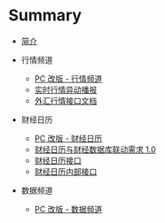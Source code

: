 # Summary

* [简介](README.md)

* 行情频道
  * [PC 改版 - 行情频道](markets6.0.md)
  * [实时行情异动播报](实时行情异动播报.md)
  * [外汇行情接口文档](外汇行情接口文档.md)
* 财经日历
  * [PC 改版 - 财经日历](calendar6.0.md)
  * [财经日历与财经数据库联动需求 1.0](财经日历与财经数据库联动需求1.0.md)
  * [财经日历接口](财经日历接口.md)
  * [财经日历内部接口](财经日历内部接口.md)
* 数据频道
  * [PC 改版 - 数据频道](indicator6.0.md)
  
